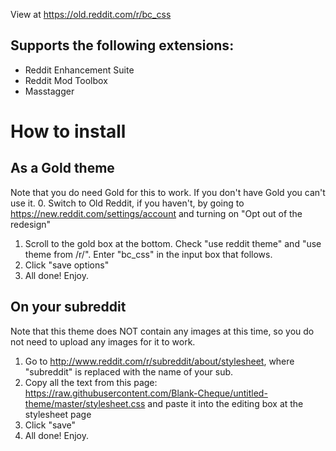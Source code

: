 View at https://old.reddit.com/r/bc_css

## Supports the following extensions:
* Reddit Enhancement Suite
* Reddit Mod Toolbox
* Masstagger

# How to install
## As a Gold theme
Note that you do need Gold for this to work. If you don't have Gold you can't use it. 
0. Switch to Old Reddit, if you haven't, by going to https://new.reddit.com/settings/account and turning on "Opt out of the redesign"
1. Scroll to the gold box at the bottom. Check "use reddit theme" and "use theme from /r/". Enter "bc_css" in the input box that follows. 
2. Click "save options"
3. All done! Enjoy. 

## On your subreddit
Note that this theme does NOT contain any images at this time, so you do not need to upload any images for it to work.
1. Go to http://www.reddit.com/r/subreddit/about/stylesheet, where "subreddit" is replaced with the name of your sub. 
2. Copy all the text from this page: https://raw.githubusercontent.com/Blank-Cheque/untitled-theme/master/stylesheet.css and paste it into the editing box at the stylesheet page
3. Click "save"
4. All done! Enjoy. 

